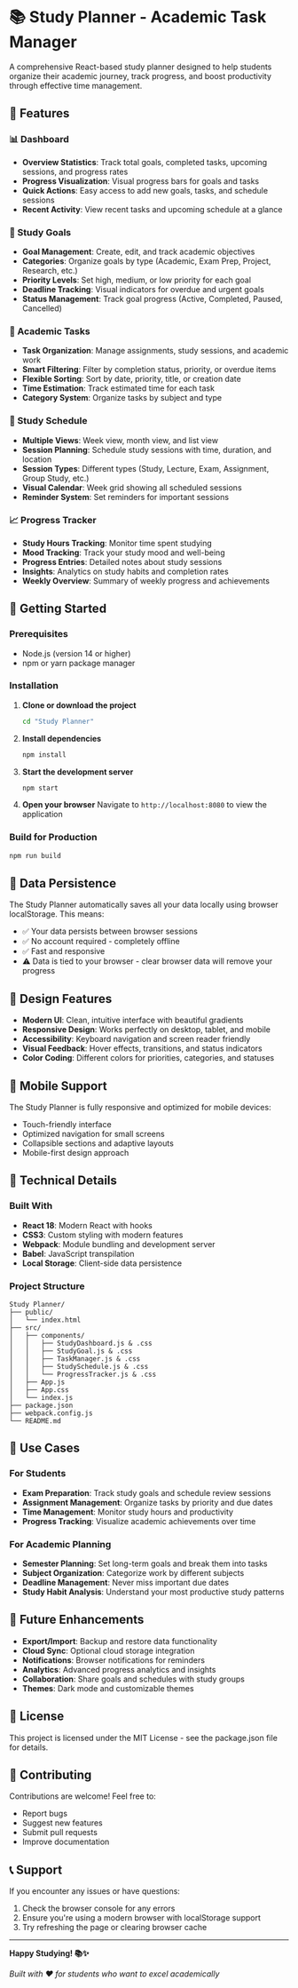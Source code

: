 # 📚 Study Planner - Academic Task Manager

A comprehensive React-based study planner designed to help students organize their academic journey, track progress, and boost productivity through effective time management.

## 🌟 Features

### 📊 Dashboard
- **Overview Statistics**: Track total goals, completed tasks, upcoming sessions, and progress rates
- **Progress Visualization**: Visual progress bars for goals and tasks
- **Quick Actions**: Easy access to add new goals, tasks, and schedule sessions
- **Recent Activity**: View recent tasks and upcoming schedule at a glance

### 🎯 Study Goals
- **Goal Management**: Create, edit, and track academic objectives
- **Categories**: Organize goals by type (Academic, Exam Prep, Project, Research, etc.)
- **Priority Levels**: Set high, medium, or low priority for each goal
- **Deadline Tracking**: Visual indicators for overdue and urgent goals
- **Status Management**: Track goal progress (Active, Completed, Paused, Cancelled)

### 📝 Academic Tasks
- **Task Organization**: Manage assignments, study sessions, and academic work
- **Smart Filtering**: Filter by completion status, priority, or overdue items
- **Flexible Sorting**: Sort by date, priority, title, or creation date
- **Time Estimation**: Track estimated time for each task
- **Category System**: Organize tasks by subject and type

### 📅 Study Schedule
- **Multiple Views**: Week view, month view, and list view
- **Session Planning**: Schedule study sessions with time, duration, and location
- **Session Types**: Different types (Study, Lecture, Exam, Assignment, Group Study, etc.)
- **Visual Calendar**: Week grid showing all scheduled sessions
- **Reminder System**: Set reminders for important sessions

### 📈 Progress Tracker
- **Study Hours Tracking**: Monitor time spent studying
- **Mood Tracking**: Track your study mood and well-being
- **Progress Entries**: Detailed notes about study sessions
- **Insights**: Analytics on study habits and completion rates
- **Weekly Overview**: Summary of weekly progress and achievements

## 🚀 Getting Started

### Prerequisites
- Node.js (version 14 or higher)
- npm or yarn package manager

### Installation

1. **Clone or download the project**
   ```bash
   cd "Study Planner"
   ```

2. **Install dependencies**
   ```bash
   npm install
   ```

3. **Start the development server**
   ```bash
   npm start
   ```

4. **Open your browser**
   Navigate to `http://localhost:8080` to view the application

### Build for Production
```bash
npm run build
```

## 💾 Data Persistence

The Study Planner automatically saves all your data locally using browser localStorage. This means:
- ✅ Your data persists between browser sessions
- ✅ No account required - completely offline
- ✅ Fast and responsive
- ⚠️ Data is tied to your browser - clear browser data will remove your progress

## 🎨 Design Features

- **Modern UI**: Clean, intuitive interface with beautiful gradients
- **Responsive Design**: Works perfectly on desktop, tablet, and mobile
- **Accessibility**: Keyboard navigation and screen reader friendly
- **Visual Feedback**: Hover effects, transitions, and status indicators
- **Color Coding**: Different colors for priorities, categories, and statuses

## 📱 Mobile Support

The Study Planner is fully responsive and optimized for mobile devices:
- Touch-friendly interface
- Optimized navigation for small screens
- Collapsible sections and adaptive layouts
- Mobile-first design approach

## 🔧 Technical Details

### Built With
- **React 18**: Modern React with hooks
- **CSS3**: Custom styling with modern features
- **Webpack**: Module bundling and development server
- **Babel**: JavaScript transpilation
- **Local Storage**: Client-side data persistence

### Project Structure
```
Study Planner/
├── public/
│   └── index.html
├── src/
│   ├── components/
│   │   ├── StudyDashboard.js & .css
│   │   ├── StudyGoal.js & .css
│   │   ├── TaskManager.js & .css
│   │   ├── StudySchedule.js & .css
│   │   └── ProgressTracker.js & .css
│   ├── App.js
│   ├── App.css
│   └── index.js
├── package.json
├── webpack.config.js
└── README.md
```

## 🎯 Use Cases

### For Students
- **Exam Preparation**: Track study goals and schedule review sessions
- **Assignment Management**: Organize tasks by priority and due dates
- **Time Management**: Monitor study hours and productivity
- **Progress Tracking**: Visualize academic achievements over time

### For Academic Planning
- **Semester Planning**: Set long-term goals and break them into tasks
- **Subject Organization**: Categorize work by different subjects
- **Deadline Management**: Never miss important due dates
- **Study Habit Analysis**: Understand your most productive study patterns

## 🚀 Future Enhancements

- **Export/Import**: Backup and restore data functionality
- **Cloud Sync**: Optional cloud storage integration
- **Notifications**: Browser notifications for reminders
- **Analytics**: Advanced progress analytics and insights
- **Collaboration**: Share goals and schedules with study groups
- **Themes**: Dark mode and customizable themes

## 📄 License

This project is licensed under the MIT License - see the package.json file for details.

## 🤝 Contributing

Contributions are welcome! Feel free to:
- Report bugs
- Suggest new features
- Submit pull requests
- Improve documentation

## 📞 Support

If you encounter any issues or have questions:
1. Check the browser console for any errors
2. Ensure you're using a modern browser with localStorage support
3. Try refreshing the page or clearing browser cache

---

**Happy Studying! 📚✨**

*Built with ❤️ for students who want to excel academically*
